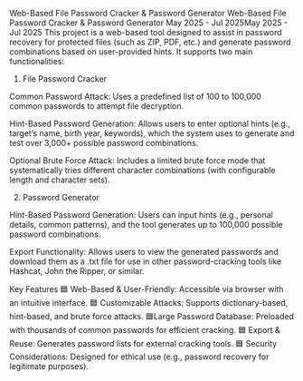 
Web-Based File Password Cracker & Password Generator
Web-Based File Password Cracker & Password Generator
May 2025 - Jul 2025May 2025 - Jul 2025
This project is a web-based tool designed to assist in password recovery for protected files (such as ZIP, PDF, etc.) and generate password combinations based on user-provided hints. It supports two main functionalities:

1. File Password Cracker



Common Password Attack: Uses a predefined list of 100 to 100,000 common passwords to attempt file decryption.

Hint-Based Password Generation: Allows users to enter optional hints (e.g., target’s name, birth year, keywords), which the system uses to generate and test over 3,000+ possible password combinations.

Optional Brute Force Attack: Includes a limited brute force mode that systematically tries different character combinations (with configurable length and character sets).


2. Password Generator



Hint-Based Password Generation: Users can input hints (e.g., personal details, common patterns), and the tool generates up to 100,000 possible password combinations.

Export Functionality: Allows users to view the generated passwords and download them as a .txt file for use in other password-cracking tools like Hashcat, John the Ripper, or similar.


Key Features
🟦 Web-Based & User-Friendly: Accessible via browser with an intuitive interface.
🟦 Customizable Attacks: Supports dictionary-based, hint-based, and brute force attacks.
🟦Large Password Database: Preloaded with thousands of common passwords for efficient cracking.
🟦 Export & Reuse: Generates password lists for external cracking tools.
🟦 Security Considerations: Designed for ethical use (e.g., password recovery for legitimate purposes).
